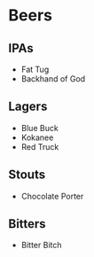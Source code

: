 # Beers

## IPAs
* Fat Tug
* Backhand of God

## Lagers
* Blue Buck
* Kokanee
* Red Truck

## Stouts
* Chocolate Porter

## Bitters
* Bitter Bitch
